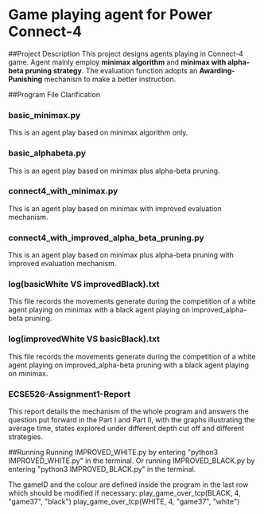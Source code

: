 # Game playing agent for Power Connect-4

##Project Description
This project designs agents playing in Connect-4 game. Agent mainly employ **minimax algorithm** and **minimax with alpha-beta pruning strategy**. The evaluation function adopts an **Awarding-Punishing** mechanism to make a better instruction.

##Program File Clarification
### basic_minimax.py
This is an agent play based on minimax algorithm only.
### basic_alphabeta.py
This is an agent play based on minimax plus alpha-beta pruning.
### connect4_with_minimax.py
This is an agent play based on minimax with improved evaluation mechanism.
### connect4_with_improved_alpha_beta_pruning.py
This is an agent play based on minimax plus alpha-beta pruning with improved evaluation mechanism.
### log(basicWhite VS improvedBlack).txt
This file records the movements generate during the competition of a white agent playing on minimax with a black agent playing on improved_alpha-beta pruning.
### log(improvedWhite VS basicBlack).txt
This file records the movements generate during the competition of a white agent playing on improved_alpha-beta pruning with a black agent playing on minimax.
### ECSE526-Assignment1-Report
This report details the mechanism of the whole program and answers the question put forward in the Part I and Part II, with the graphs illustrating the average time, states explored under different depth cut off and different strategies. 

##Running
Running IMPROVED_WHITE.py by entering "python3 IMPROVED_WHITE.py" in the terminal.
Or running IMPROVED_BLACK.py by entering "python3 IMPROVED_BLACK.py" in the terminal.

The gameID and the colour are defined inside the program in the last row which should be modified if necessary: 
play_game_over_tcp(BLACK, 4, "game37", "black")
play_game_over_tcp(WHITE, 4, "game37", "white")

